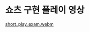# 쇼츠 구현 플레이 영상

[short_play_exam.webm](https://github.com/user-attachments/assets/bfb05ecb-b8eb-4d7e-8249-12f41d99f31f)
